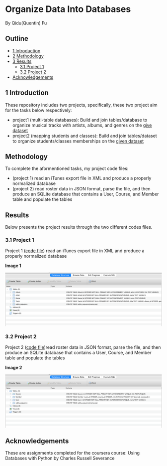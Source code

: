 # Organize Data Into Databases
By Qidu(Quentin) Fu

## Outline
- [1 Introduction](#1)
- [2 Methodology](#2)
- [3 Results](#3)
  - [3.1 Project 1](#3.1)
  - [3.2 Project 2](#3.2)
- [Acknowledgements](#4)

<a name='1'></a>
## 1 Introduction 
These repository includes two projects, specifically, these two project aim for the tasks below respectively:
- project1 (multi-table databases): Build and join tables/database to organize musical tracks with artists, albums, and genres on the [give dataset](http://www.py4e.com/code3/tracks.zip)
- project2 (mapping students and classes): Build and join tables/dataset to organize students/classes memberships on the [given dataset](https://www.py4e.com/tools/sql-intro/roster_data.php?PHPSESSID=3d761449819ed661d68425bb071933cb)

<a name='2'></a>
## Methodology
To complete the aformentioned tasks, my project code files:
- (project 1) read an iTunes export file in XML and produce a properly normalized database
- (project 2) read roster data in JSON format, parse the file, and then produce an SQLite database that contains a User, Course, and Member table and populate the tables

<a name='3'></a>
## Results 
Below presents the project results through the two different codes files. 

<a name='3.1'></a>
### 3.1 Project 1
Project 1 ([code file](https://github.com/Qidu-Quentin-Fu/SQLDatabasesWithPython/blob/1f7decb91c4a9d9d64e362569c27e2560a0d03c1/tracksProject1.py)) read an iTunes export file in XML and produce a properly normalized database

**Image 1**

<img align='center' src='image1.png'>

<a name='3.2'></a>
### 3.2 Project 2
Project 2 ([code file](https://github.com/Qidu-Quentin-Fu/SQLDatabasesWithPython/blob/1f7decb91c4a9d9d64e362569c27e2560a0d03c1/studentRosterProject2.py))read roster data in JSON format, parse the file, and then produce an SQLite database that contains a User, Course, and Member table and populate the tables

**Image 2**

<img align='center' src='image2.png'>

<a name='4'></a>
## Acknowledgements
These are assignments completed for the coursera course: Using Databases with Python by Charles Russell Severance
